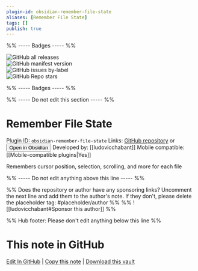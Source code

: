 ```yaml
---
plugin-id: obsidian-remember-file-state
aliases: [Remember File State]
tags: []
publish: true
---
```


%% ----- Badges ----- %%

![GitHub all releases](https://img.shields.io/github/downloads/ludovicchabant/obsidian-remember-file-state/total?color=573E7A&logo=github&style=for-the-badge)  
![GitHub manifest version](https://img.shields.io/github/manifest-json/v/ludovicchabant/obsidian-remember-file-state?color=573E7A&logo=github&style=for-the-badge)  
![GitHub issues by-label](https://img.shields.io/github/issues/ludovicchabant/obsidian-remember-file-state/help%20wanted?color=573E7A&logo=github&style=for-the-badge)  
![GitHub Repo stars](https://img.shields.io/github/stars/ludovicchabant/obsidian-remember-file-state?color=573E7A&logo=github&style=for-the-badge)

%% ----- Badges ----- %%

%% ----- Do not edit this section ----- %%

# Remember File State

Plugin ID: `obsidian-remember-file-state`
Links: [GitHub repository](https://github.com/ludovicchabant/obsidian-remember-file-state) or [<button id=HH>Open in Obsidian</button>](obsidian://show-plugin?id=obsidian-remember-file-state)
Developed by: [[ludovicchabant]]
Mobile compatible: [[Mobile-compatible plugins|Yes]]

Remembers cursor position, selection, scrolling, and more for each file

%% ----- Do not edit anything above this line ----- %%

%% Does the repository or author have any sponsoring links? Uncomment the next line and add them to the author's note. If they don't, please delete the placeholder tag: #placeholder/author %%
%% ![[ludovicchabant#Sponsor this author]] %%

%% Hub footer: Please don't edit anything below this line %%

# This note in GitHub

<span class="git-footer">[Edit In GitHub](https://github.dev/obsidian-community/obsidian-hub/blob/main/02%20-%20Community%20Expansions/02.05%20All%20Community%20Expansions/Plugins/obsidian-remember-file-state.md "git-hub-edit-note") | [Copy this note](https://raw.githubusercontent.com/obsidian-community/obsidian-hub/main/02%20-%20Community%20Expansions/02.05%20All%20Community%20Expansions/Plugins/obsidian-remember-file-state.md "git-hub-copy-note") | [Download this vault](https://github.com/obsidian-community/obsidian-hub/archive/refs/heads/main.zip "git-hub-download-vault") </span>
